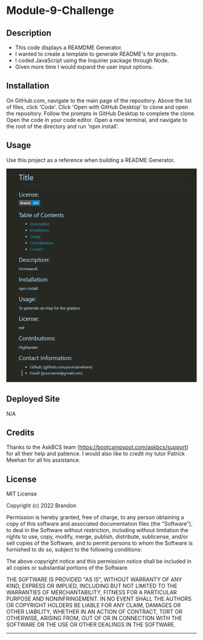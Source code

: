 # Module-9-Challenge

## Description

- This code displays a REAMDME Generator.
- I wanted to create a template to generate README's for projects.
- I coded JavaScript using the Inquirier package through Node.
- Given more time I would expand the user input options.

## Installation

On GitHub.com, navigate to the main page of the repository. Above the list of files, click 'Code'. Click 'Open with GitHub Desktop' to clone and open the repository. Follow the prompts in GitHub Desktop to complete the clone. Open the code in your code editor. Open a new terminal, and navigate to the root of the directory and run 'npm install'. 

## Usage

Use this project as a reference when building a README Generator.

![image](/Develop/assets/sample.readme.jpg)

## Deployed Site
N/A

## Credits

Thanks to the AskBCS team (https://bootcampspot.com/askbcs/support) for all their help and patience. I would also like to credit my tutor Patrick Meehan for all his assistance. 

## License

MIT License

Copyright (c) 2022 Brandon

Permission is hereby granted, free of charge, to any person obtaining a copy
of this software and associated documentation files (the "Software"), to deal
in the Software without restriction, including without limitation the rights
to use, copy, modify, merge, publish, distribute, sublicense, and/or sell
copies of the Software, and to permit persons to whom the Software is
furnished to do so, subject to the following conditions:

The above copyright notice and this permission notice shall be included in all
copies or substantial portions of the Software.

THE SOFTWARE IS PROVIDED "AS IS", WITHOUT WARRANTY OF ANY KIND, EXPRESS OR
IMPLIED, INCLUDING BUT NOT LIMITED TO THE WARRANTIES OF MERCHANTABILITY,
FITNESS FOR A PARTICULAR PURPOSE AND NONINFRINGEMENT. IN NO EVENT SHALL THE
AUTHORS OR COPYRIGHT HOLDERS BE LIABLE FOR ANY CLAIM, DAMAGES OR OTHER
LIABILITY, WHETHER IN AN ACTION OF CONTRACT, TORT OR OTHERWISE, ARISING FROM,
OUT OF OR IN CONNECTION WITH THE SOFTWARE OR THE USE OR OTHER DEALINGS IN THE
SOFTWARE.

---
